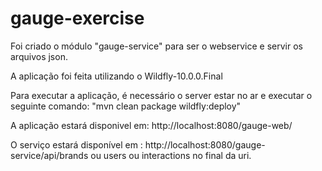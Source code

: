 # gauge-exercise

Foi criado o módulo "gauge-service" para ser o webservice e servir os arquivos json.

A aplicação foi feita utilizando o Wildfly-10.0.0.Final

Para executar a aplicação, é necessário o server estar no ar e executar o seguinte comando: "mvn clean package wildfly:deploy"

A aplicação estará disponivel em: http://localhost:8080/gauge-web/

O serviço estará disponível em : http://localhost:8080/gauge-service/api/brands   ou users ou interactions no final da uri.

